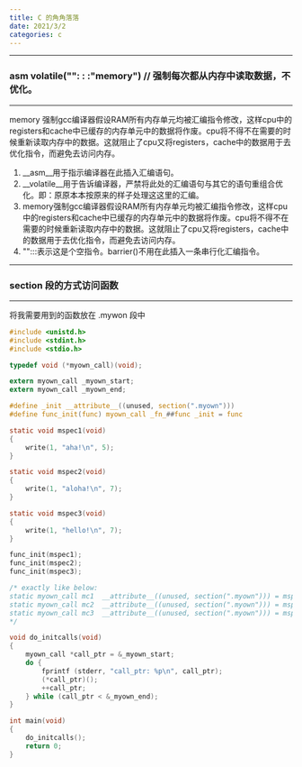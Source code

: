 ```yaml
---
title: C 的角角落落
date: 2021/3/2
categories: c
---
```


---
### __asm__ __volatile__("": : :"memory")  // 强制每次都从内存中读取数据，不优化。
---
memory 强制gcc编译器假设RAM所有内存单元均被汇编指令修改，这样cpu中的registers和cache中已缓存的内存单元中的数据将作废。cpu将不得不在需要的时候重新读取内存中的数据。这就阻止了cpu又将registers，cache中的数据用于去优化指令，而避免去访问内存。

1.  __asm__用于指示编译器在此插入汇编语句。
2.  __volatile__用于告诉编译器，严禁将此处的汇编语句与其它的语句重组合优化。即：原原本本按原来的样子处理这这里的汇编。
3.  memory强制gcc编译器假设RAM所有内存单元均被汇编指令修改，这样cpu中的registers和cache中已缓存的内存单元中的数据将作废。cpu将不得不在需要的时候重新读取内存中的数据。这就阻止了cpu又将registers，cache中的数据用于去优化指令，而避免去访问内存。
4.  "":::表示这是个空指令。barrier()不用在此插入一条串行化汇编指令。



---
### section 段的方式访问函数
---

将我需要用到的函数放在 .mywon 段中

~~~c
#include <unistd.h>
#include <stdint.h>
#include <stdio.h>

typedef void (*myown_call)(void);

extern myown_call _myown_start;
extern myown_call _myown_end;

#define _init __attribute__((unused, section(".myown")))
#define func_init(func) myown_call _fn_##func _init = func

static void mspec1(void)
{
    write(1, "aha!\n", 5);
}

static void mspec2(void)
{
    write(1, "aloha!\n", 7);
}

static void mspec3(void)
{
    write(1, "hello!\n", 7);
}

func_init(mspec1);
func_init(mspec2);
func_init(mspec3);

/* exactly like below:
static myown_call mc1  __attribute__((unused, section(".myown"))) = mspec1;
static myown_call mc2  __attribute__((unused, section(".myown"))) = mspec2;
static myown_call mc3  __attribute__((unused, section(".myown"))) = mspec3;
*/

void do_initcalls(void)
{
    myown_call *call_ptr = &_myown_start;
    do {
        fprintf (stderr, "call_ptr: %p\n", call_ptr);
        (*call_ptr)();
        ++call_ptr;
    } while (call_ptr < &_myown_end);
}

int main(void)
{
    do_initcalls();
    return 0;
}
~~~